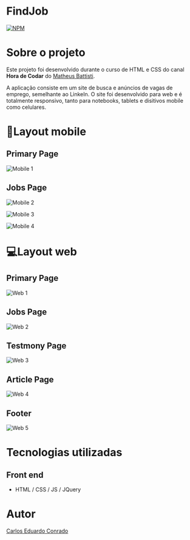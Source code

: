 # FindJob 
[![NPM](https://img.shields.io/npm/l/react)](https://github.com/CaduConrado/HTML-CSS-Study/blob/master/LICENSE) 

# Sobre o projeto

Este projeto foi desenvolvido durante o curso de HTML e CSS do canal **Hora de Codar** do [Matheus Battisti](https://www.youtube.com/@MatheusBattisti).

A aplicação consiste em um site de busca e anúncios de vagas de emprego, semelhante ao LinkeIn. O site foi desenvolvido para web e é totalmente responsivo, tanto para notebooks, tablets e disitivos mobile como celulares. 

# 📱Layout mobile

## Primary Page
![Mobile 1](https://github.com/CaduConrado/HTML-CSS-Study/blob/master/assets/Mobile1.jpeg)

## Jobs Page
![Mobile 2](https://github.com/CaduConrado/HTML-CSS-Study/blob/master/assets/Mobile2.jpeg)

![Mobile 3](https://github.com/CaduConrado/HTML-CSS-Study/blob/master/assets/Mobile3.jpeg)

![Mobile 4](https://github.com/CaduConrado/HTML-CSS-Study/blob/master/assets/Mobile4.jpeg)


# 💻Layout web

## Primary Page
![Web 1](https://github.com/CaduConrado/HTML-CSS-Study/blob/master/assets/Web1.jpeg)

## Jobs Page
![Web 2](https://github.com/CaduConrado/HTML-CSS-Study/blob/master/assets/Web2.jpeg)
 
## Testmony Page
![Web 3](https://github.com/CaduConrado/HTML-CSS-Study/blob/master/assets/Web3.jpeg)

## Article Page
![Web 4](https://github.com/CaduConrado/HTML-CSS-Study/blob/master/assets/Web4.jpeg)

## Footer
![Web 5](https://github.com/CaduConrado/HTML-CSS-Study/blob/master/assets/Web5.jpeg)

# Tecnologias utilizadas

## Front end
- HTML / CSS / JS / JQuery

# Autor

[Carlos Eduardo Conrado](https://www.linkedin.com/in/carlos-eduardo-conrado-3b35561b1/)

